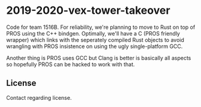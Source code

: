 # 2019-2020-vex-tower-takeover
Code for team 1516B. For reliability, we're planning to move to Rust on top of PROS using the C++ bindgen. Optimally, we'll have a C (PROS friendly wrapper) which links with the seperately compiled Rust objects to avoid wrangling with PROS insistence on using the ugly single-platform GCC.

Another thing is PROS uses GCC but Clang is better is basically all aspects so hopefully PROS can be hacked to work with that.

## License
Contact regarding license.
